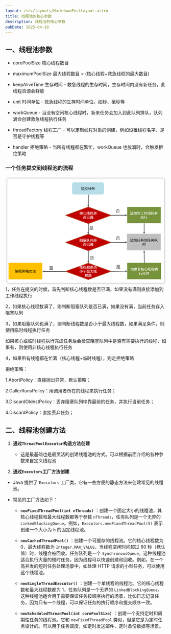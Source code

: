 ```yaml
---
layout: /src/layouts/MarkdownPostLayout.astro
title: 线程池的核心参数
description: 线程池的核心参数
pubDate: 2025-04-18
---
```

## **一、线程池参数**

- corePoolSize 核心线程数目
    
- maximumPoolSize 最大线程数目 = (核心线程+救急线程的最大数目)
    
- keepAliveTime 生存时间 - 救急线程的生存时间，生存时间内没有新任务，此线程资源会释放
    
- unit 时间单位 - 救急线程的生存时间单位，如秒、毫秒等
    
- workQueue - 当没有空闲核心线程时，新来任务会加入到此队列排队，队列满会创建救急线程执行任务
    
- threadFactory 线程工厂 - 可以定制线程对象的创建，例如设置线程名字、是否是守护线程等
    
- handler 拒绝策略 - 当所有线程都在繁忙，workQueue 也放满时，会触发拒绝策略

### 一个任务提交到线程池的流程

![image.png](https://raw.githubusercontent.com/moiseak/blogimg/main/img/20250418200203.png)
1，任务在提交的时候，首先判断核心线程数是否已满，如果没有满则直接添加到工作线程执行

2，如果核心线程数满了，则判断阻塞队列是否已满，如果没有满，当前任务存入阻塞队列

3，如果阻塞队列也满了，则判断线程数是否小于最大线程数，如果满足条件，则使用临时线程执行任务

如果核心或临时线程执行完成任务后会检查阻塞队列中是否有需要执行的线程，如果有，则使用非核心线程执行任务

4，如果所有线程都在忙着（核心线程+临时线程），则走拒绝策略

拒绝策略：

1.AbortPolicy：直接抛出异常，默认策略；

2.CallerRunsPolicy：用调用者所在的线程来执行任务；

3.DiscardOldestPolicy：丢弃阻塞队列中靠最前的任务，并执行当前任务；

4.DiscardPolicy：直接丢弃任务；

## **二、线程池创建方法**

1. **通过`ThreadPoolExecutor`构造方法创建**
    
    - 这是最基础也是最灵活的创建线程池的方式。可以根据前面介绍的各种参数来自定义线程池


2. **通过`Executors`工厂方法创建**

- Java 提供了 `Executors` 工厂类，它有一些方便的静态方法来创建常见的线程池。
    
- 常见的工厂方法如下：
    
    - **`newFixedThreadPool(int nThreads)`** ：创建一个固定大小的线程池，其核心线程数和最大线程数都等于参数 `nThreads`，任务队列是一个无界的 `LinkedBlockingQueue`。例如，`Executors.newFixedThreadPool(5)` 表示创建一个大小为 5 的固定线程池。
        
    - **`newCachedThreadPool()`** ：创建一个可缓存的线程池。它的核心线程数为 0，最大线程数为 `Integer.MAX_VALUE`，当线程空闲时间超过 60 秒（默认值）时，线程会被回收。任务队列是一个 `SynchronousQueue`。这种线程池适合执行大量的短时任务，因为线程可以快速创建和回收。例如，在一个高并发的短时任务处理场景中，如处理 HTTP 请求的小型任务，可以使用这个线程池。
        
    - **`newSingleThreadExecutor()`** ：创建一个单线程的线程池。它的核心线程数和最大线程数都为 1，任务队列是一个无界的 `LinkedBlockingQueue`。这种线程池适合用于需要保证任务按顺序执行的场景，比如日志记录任务，因为只有一个线程，可以保证任务的执行顺序和提交顺序一致。
        
    - **`newScheduledThreadPool(int corePoolSize)`** ：创建一个支持定时和周期性任务的线程池。它和 `newFixedThreadPool` 类似，但是它是为定时任务设计的。可以用于任务调度，如定时发送邮件、定时备份数据等场景。